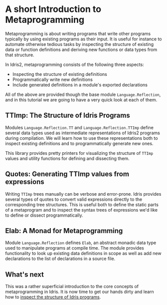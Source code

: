 # A short Introduction to Metaprogramming

Metaprogramming is about writing programs that write other programs
typically by using existing programs as their input.
It is useful for instance to automate otherwise tedious tasks
by inspecting the structure of existing data or function definitions
and deriving new functions or data types from that structure.

In Idris2, metaprogramming consists of the following
three aspects:

* Inspecting the structure of existing definitions
* Programmatically write new definitions
* Include generated definitions in a module's exported declarations

All of the above are provided though the base module `Language.Reflection`,
and in this tutorial we are going to have a very quick look at each of them.

## TTImp: The Structure of Idris Programs

Modules `Language.Reflection.TT` and `Language.Reflection.TTImp` define
several data types used as intermediate representations of Idris2
programs during compilation. We will learn how to use these
representations both to inspect existing definitions and
to programmatically generate new ones.

This library provides pretty printers for visualizing the structure
of `TTImp` values and utility functions for defining and
dissecting them.

## Quotes: Generating TTImp values from expressions

Writing `TTImp` trees manually can be verbose and error-prone.
Idris provides several types of quotes to convert valid
expressions directly to the corresponding tree structures.
This is useful both to define the static parts of a metaprogram
and to inspect the syntax trees of expressions we'd like
to define or dissect programmatically.

## Elab: A Monad for Metaprogramming

Module `Language.Reflection` defines `Elab`, an abstract monadic
data type used to manipulate programs at compile time. The
module provides functionality to look up existing
data definitions in scope as well as add new declarations
to the list of declarations in a source file.

## What's next

This was a rather superficial introduction to the core
concepts of metaprogramming in Idris. It is now time
to get our hands dirty and learn how to
[inspect the structure of Idris programs](Inspect.md).
